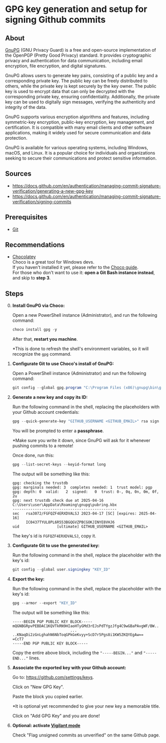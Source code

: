 # GPG key generation and setup for signing Github commits

## About
[GnuPG](https://gnupg.org/) (GNU Privacy Guard) is a free and open-source implementation of the OpenPGP (Pretty Good Privacy) standard. It provides cryptographic privacy and authentication for data communication, including email encryption, file encryption, and digital signatures.

GnuPG allows users to generate key pairs, consisting of a public key and a corresponding private key. The public key can be freely distributed to others, while the private key is kept securely by the key owner. The public key is used to encrypt data that can only be decrypted with the corresponding private key, ensuring confidentiality. Additionally, the private key can be used to digitally sign messages, verifying the authenticity and integrity of the data.

GnuPG supports various encryption algorithms and features, including symmetric-key encryption, public-key encryption, key management, and certification. It is compatible with many email clients and other software applications, making it widely used for secure communication and data protection.

GnuPG is available for various operating systems, including Windows, macOS, and Linux. It is a popular choice for individuals and organizations seeking to secure their communications and protect sensitive information.


## Sources
* https://docs.github.com/en/authentication/managing-commit-signature-verification/generating-a-new-gpg-key
* https://docs.github.com/en/authentication/managing-commit-signature-verification/signing-commits


## Prerequisites
* [Git](https://git-scm.com/)


## Recommendations

* [Chocolatey](https://chocolatey.org/)  
Choco is a great tool for Windows devs.  
If you haven't installed it yet, please refer to the [Choco guide](https://github.com/yuval-ro/guides/blob/master/choco/choco.md).  
For those who don't want to use it: **open a Git Bash instance instead**, and skip to **step 3**.

## Steps

0. **Install GnuPG via Choco:**

    Open a new PowerShell instance (Administrator), and run the following command:
    ```powershell
    choco install gpg -y
    ```
    
    After that, **restart you machine**.  
    
    *This is done to refresh the shell's environment variables, so it will recognize the `gpg` command.

0. **Configurate Git to use Choco's install of GnuPG:**

    Open a PowerShell instance (Administrator) and run the following command:
    ```powershell
    git config --global gpg.program "C:\Program Files (x86)\gnupg\bin\gpg.exe"
    ```

0. **Generate a new key and copy its ID:**

    Run the following command in the shell, replacing the placeholders with your Github account credentials:
    ```powershell
    gpg --quick-generate-key "GITHUB_USERNAME <GITHUB_EMAIL>" rsa sign
    ```
    
    You will be prompted to enter a **passphrase**.
    
    *Make sure you write it down, since GnuPG will ask for it whenever pushing commits to a remote!
    
    Once done, run this:  
    ```powershell
    gpg --list-secret-keys --keyid-format long
    ```
    
    The output will be something like this:
    ```
    gpg: checking the trustdb
    gpg: marginals needed: 3  completes needed: 1  trust model: pgp
    gpg: depth: 0  valid:   2  signed:   0  trust: 0-, 0q, 0n, 0m, 0f, 2u
    gpg: next trustdb check due at 2025-04-16
    C:\Users\user\AppData\Roaming\gnupg\pubring.kbx
    -----------------------------------------------
    sec   rsa3072/FGFQZF4ERXDVALSJ 2023-04-17 [SC] [expires: 2025-04-16]
          IC0437TYUL8PL6R553BGQGVZPBCGOKJINYE8VHJ6
    uid                 [ultimate] GITHUB_USERNAME <GITHUB_EMAIL>
    ```
    The key's id is ```FGFQZF4ERXDVALSJ```, copy it.  

0. **Configurate Git to use the generated key:**

    Run the following command in the shell, replace the placeholder with the key's id:
    ```powershell
    git config --global user.signingkey "KEY_ID"
    ```

0. **Export the key:**

    Run the following command in the shell, replace the placeholder with the key's id:
    ```powershell
    gpg --armor --export "KEY_ID"
    ```
    
    The output will be something like this:
    ```
    -----BEGIN PGP PUBLIC KEY BLOCK-----
    mQGNBGRpvPEBDAC1KQVTkRN9HIaoHTyGMd3rEJsPdTYgzJfg4C9wGBaPAvgWF/BW..
                              ...
    ..KNaqDi2zGnLghahN6NbToqGPkGeKvyy+ScD7r5Pgs8i1KW5ZKQYEgAw==
    =CcT7
    -----END PGP PUBLIC KEY BLOCK-----
    ```
    
    Copy the entire above block, including the ```"-----BEGIN..."``` and ```"-----END..."``` lines.

0. **Associate the exported key with your Github account:**
    
    Go to: https://github.com/settings/keys.
    
    Click on "New GPG Key".
    
    Paste the block you copied earlier.
    
    *It is optional yet recommended to give your new key a memorable title.
    
    Click on "Add GPG Key" and you are done!

0. **Optional: activate [Vigilant mode](https://docs.github.com/en/authentication/managing-commit-signature-verification/displaying-verification-statuses-for-all-of-your-commits)**

    Check "Flag unsigned commits as unverified" on the same Github page.
    
